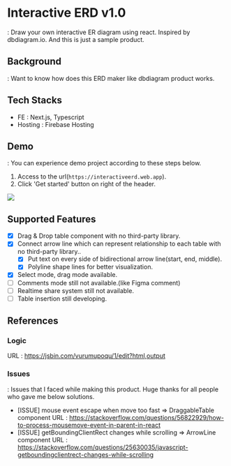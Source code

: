 # Interactive ERD v1.0
: Draw your own interactive ER diagram using react. Inspired by dbdiagram.io. And this is just a sample product.

## Background
: Want to know how does this ERD maker like dbdiagram product works. 

## Tech Stacks
- FE : Next.js, Typescript
- Hosting : Firebase Hosting
## Demo
: You can experience demo project according to these steps below.
1. Access to the url(`https://interactiveerd.web.app`). 
2. Click 'Get started' button on right of the header.

<img src="https://user-images.githubusercontent.com/37768791/206095088-d464457a-49de-4df4-b3d7-2e883d60c78d.gif"/>

## Supported Features
- [x] Drag & Drop table component with no third-party library.
- [x] Connect arrow line which can represent relationship to each table with no third-party library..
    - [x] Put text on every side of bidirectional arrow line(start, end, middle).
    - [x] Polyline shape lines for better visualization.
- [x] Select mode, drag mode available.
- [ ] Comments mode still not available.(like Figma comment)
- [ ] Realtime share system still not available.
- [ ] Table insertion still developing.

## References
### Logic
URL : https://jsbin.com/vurumupoqu/1/edit?html,output

### Issues
: Issues that I faced while making this product. Huge thanks for all people who gave me below solutions.
- [ISSUE] mouse event escape when move too fast => DraggableTable component
URL : https://stackoverflow.com/questions/56822929/how-to-process-mousemove-event-in-parent-in-react
- [ISSUE] getBoundingClientRect changes while scrolling => ArrowLine component
URL : https://stackoverflow.com/questions/25630035/javascript-getboundingclientrect-changes-while-scrolling